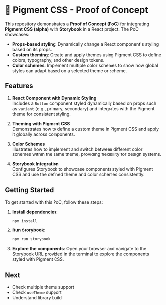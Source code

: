 # 🧪 Pigment CSS - Proof of Concept

This repository demonstrates a **Proof of Concept (PoC)** for integrating **Pigment CSS (alpha)** with **Storybook** in a React project. The PoC showcases:

- **Props-based styling**: Dynamically change a React component's styling based on its props.
- **Custom theming**: Create and apply themes using Pigment CSS to define colors, typography, and other design tokens.
- **Color schemes**: Implement multiple color schemes to show how global styles can adapt based on a selected theme or scheme.

## Features

1. **React Component with Dynamic Styling**  
  Includes a `Button` component styled dynamically based on props such as `variant` (e.g., primary, secondary) and integrates with the Pigment theme for consistent styling.

2. **Theming with Pigment CSS**  
  Demonstrates how to define a custom theme in Pigment CSS and apply it globally across components.

3. **Color Schemes**  
  Illustrates how to implement and switch between different color schemes within the same theme, providing flexibility for design systems.

4. **Storybook Integration**  
  Configures Storybook to showcase components styled with Pigment CSS and use the defined theme and color schemes consistently.

## Getting Started

To get started with this PoC, follow these steps:

1. **Install dependencies**:
    ```bash
    npm install
    ```

2. **Run Storybook**:
    ```bash
    npm run storybook
    ```

3. **Explore the components**:
    Open your browser and navigate to the Storybook URL provided in the terminal to explore the components styled with Pigment CSS.

## Next

- Check multiple theme support
- Check `useTheme` support
- Understand library build